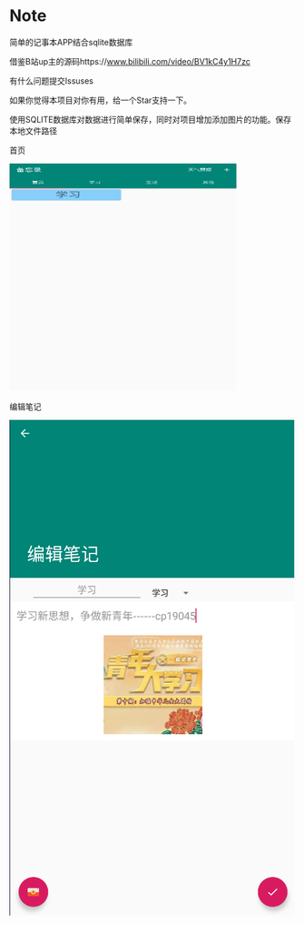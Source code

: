 # Note
简单的记事本APP结合sqlite数据库

借鉴B站up主的源码https://www.bilibili.com/video/BV1kC4y1H7zc

有什么问题提交Issuses

如果你觉得本项目对你有用，给一个Star支持一下。

使用SQLITE数据库对数据进行简单保存，同时对项目增加添加图片的功能。保存本地文件路径

首页

<img src="https://github.com/cp19045/Note/blob/master/Screenshot/%E9%A6%96%E9%A1%B5.png" width="400" height="400"/>

编辑笔记

<img src="https://github.com/cp19045/Note/blob/master/Screenshot/%E7%BC%96%E8%BE%91%E7%AC%94%E8%AE%B0.png"/>

